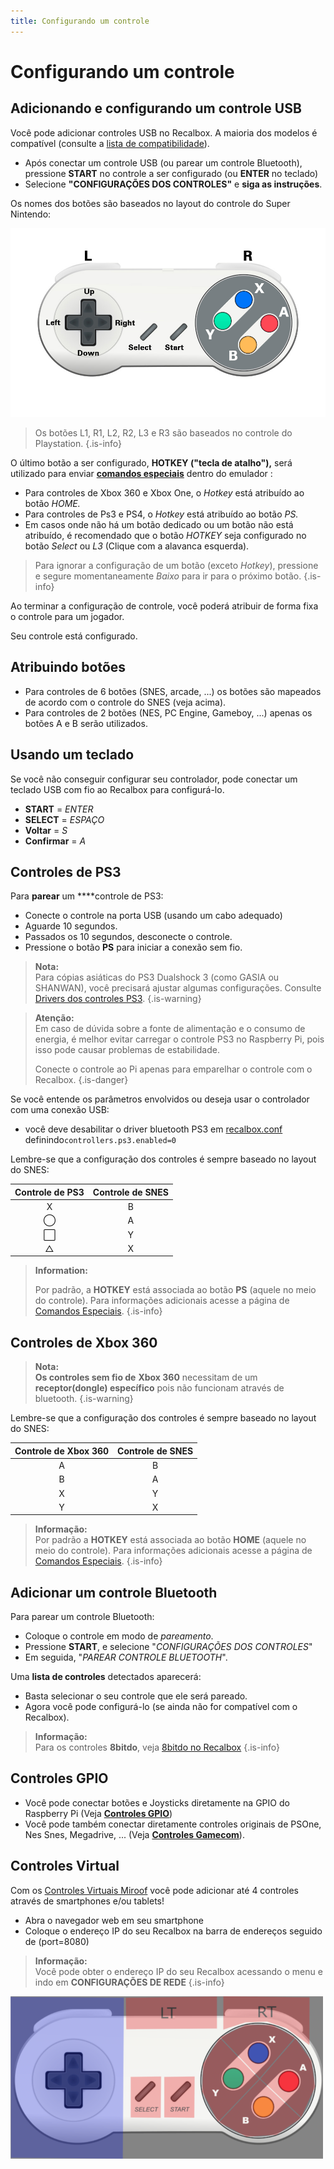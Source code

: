 ```yaml
---
title: Configurando um controle
---
```


# Configurando um controle

## Adicionando e configurando um controle USB

Você pode adicionar controles USB no Recalbox. A maioria dos modelos é compatível \(consulte a [lista de compatibilidade](/compatibility/compatible-devices/controller)\).

* Após conectar um controle USB \(ou parear um controle Bluetooth\), pressione **START** no controle a ser configurado \(ou **ENTER** no teclado\)
* Selecione **"CONFIGURAÇÕES DOS CONTROLES"** e **siga as instruções**.

Os nomes dos botões são baseados no layout do controle do Super Nintendo: ​

![Controle de Super Nintendo \(SNES\)](/migration-images/manual-basico/primeiros-passos/1000px-snes_cont.jpg)


>Os botões L1, R1, L2, R2, L3 e R3 são baseados no controle do Playstation.
{.is-info}

O último botão a ser configurado, **HOTKEY \("tecla de atalho"\),** será utilizado para enviar [**comandos especiais**](/v/portugues/manual-basico/primeiras-nocoes/durante-o-jogo#comandos-especiais) dentro do emulador :

* Para controles de Xbox 360 e Xbox One, o _Hotkey_ está atribuído ao botão _HOME._
* Para controles de Ps3 e PS4, o _Hotkey_ está atribuído ao botão _PS._
* Em casos onde não há um botão dedicado ou um botão não está atribuído, é recomendado que o botão _HOTKEY_ seja configurado no botão _Select_ ou _L3_ \(Clique com a alavanca esquerda\).


>Para ignorar a configuração de um botão \(exceto _Hotkey_\), pressione e segure momentaneamente _Baixo_ para ir para o próximo botão.
{.is-info}

Ao terminar a configuração de controle, você poderá atribuir de forma fixa o controle para um jogador.   
  
Seu controle está configurado.

## Atribuindo botões

* Para controles de 6 botões \(SNES, arcade, ...\) os botões são mapeados de acordo com o controle do SNES \(veja acima\).
* Para controles de 2 botões \(NES, PC Engine, Gameboy, ...\) apenas os botões A e B serão utilizados.

## Usando um teclado

Se você não conseguir configurar seu controlador, pode conectar um teclado USB com fio ao Recalbox para configurá-lo.

* **START** = _ENTER_
* **SELECT** = _ESPAÇO_
* **Voltar** = _S_
* **Confirmar** = _A_

## Controles de PS3

Para **parear** um ****controle de PS3:

* Conecte o controle na porta USB \(usando um cabo adequado\) 
* Aguarde 10 segundos.
* Passados os 10 segundos, desconecte o controle.
* Pressione o botão **PS** para iniciar a conexão sem fio.


>**Nota:**  
>Para cópias asiáticas do PS3 Dualshock 3 \(como GASIA ou SHANWAN\), você precisará ajustar algumas configurações. Consulte [Drivers dos controles PS3](https://recalbox.gitbook.io/tutorials/v/portugues/controles/controles/os-drivers-dos-controles-ps3).
{.is-warning}


>**Atenção:**  
>Em caso de dúvida sobre a fonte de alimentação e o consumo de energia, é melhor evitar carregar o controle PS3 no Raspberry Pi, pois isso pode causar problemas de estabilidade.
>
>Conecte o controle ao Pi apenas para emparelhar o controle com o Recalbox.
{.is-danger}

Se você entende os parâmetros envolvidos ou deseja usar o controlador com uma conexão USB:

* você deve desabilitar o driver bluetooth PS3 em [recalbox.conf](/v/portugues/manual-basico/primeiras-nocoes/o-arquivo-recalbox.conf) definindo`controllers.ps3.enabled=0`

Lembre-se que a configuração dos controles é sempre baseado no layout do SNES:

| Controle de PS3 | Controle de SNES |
| :---: | :---: |
| X | B |
| ◯ | A |
| ⬜ | Y |
| △ | X |


>**Information:**
>
>Por padrão, a **HOTKEY** está associada ao botão **PS** \(aquele no meio do controle\). Para informações adicionais acesse a página de [Comandos Especiais](/v/portugues/manual-basico/primeiras-nocoes/durante-o-jogo#comandos-especiais).
{.is-info}

## Controles de Xbox 360 


>**Nota:  
>Os controles sem fio de** **Xbox 360** necessitam de um **receptor\(dongle\) específico** pois não funcionam através de bluetooth.
{.is-warning}

Lembre-se que a configuração dos controles é sempre baseado no layout do SNES:

| Controle de Xbox 360 | Controle de SNES |
| :---: | :---: |
| A | B |
| B | A |
| X | Y |
| Y | X |


>**Informação:**  
>Por padrão a **HOTKEY** está associada ao botão **HOME** \(aquele no meio do controle\). Para informações adicionais acesse a página de [Comandos Especiais](/v/portugues/manual-basico/primeiras-nocoes/durante-o-jogo#comandos-especiais).
{.is-info}

## Adicionar um controle Bluetooth

Para parear um controle Bluetooth:

* Coloque o controle em modo de _pareamento_. 
* Pressione **START**, e selecione "_CONFIGURAÇÕES DOS CONTROLES_"
* Em seguida, "_PAREAR CONTROLE BLUETOOTH_".

Uma **lista de controles** detectados aparecerá:

* Basta selecionar o seu controle que ele será pareado. 
* Agora você pode configurá-lo \(se ainda não for compatível com o Recalbox\).


>**Informação:**  
>Para os controles **8bitdo**, veja [8bitdo no Recalbox](https://recalbox.gitbook.io/tutorials/v/portugues/controles/controles/8bitdo)
{.is-info}

## Controles GPIO

* Você pode conectar botões e Joysticks diretamente na GPIO do Raspberry Pi \(Veja [**Controles GPIO**](https://recalbox.gitbook.io/tutorials/v/portugues/controles/gpio/controles-gpio)\)
* Você pode também conectar diretamente controles originais de PSOne, Nes Snes, Megadrive, ... \(Veja [**Controles Gamecom**](https://recalbox.gitbook.io/tutorials/v/portugues/controles/gpio/jogue-com-seu-controle-original-usando-gamecon)\). 

## Controles Virtual

 Com os [Controles Virtuais Miroof](https://github.com/jehervy/node-virtual-gamepads) você pode adicionar até 4 controles através de smartphones e/ou tablets!

* Abra o navegador web em seu smartphone
* Coloque o endereço IP do seu Recalbox na barra de endereços seguido de \(port=8080\)


>**Informação:**  
>Você pode obter o endereço IP do seu Recalbox acessando o menu e indo em **CONFIGURAÇÕES DE REDE**
{.is-info}

![zonas de mapeamento de bot&#xF5;es do controle virtual](/migration-images/manual-basico/primeiros-passos/virutalgamepad_touch_zones.png)

